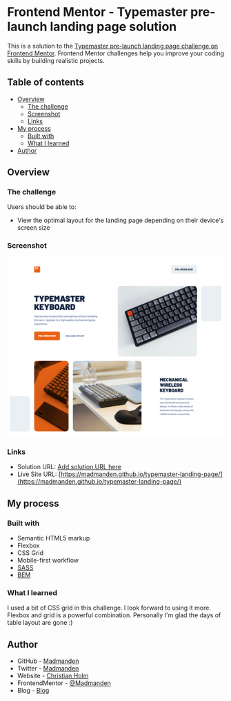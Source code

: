 # Frontend Mentor - Typemaster pre-launch landing page solution

This is a solution to the [Typemaster pre-launch landing page challenge on Frontend Mentor](). Frontend Mentor challenges help you improve your coding skills by building realistic projects.

## Table of contents

- [Overview](#overview)
  - [The challenge](#the-challenge)
  - [Screenshot](#screenshot)
  - [Links](#links)
- [My process](#my-process)
  - [Built with](#built-with)
  - [What I learned](#what-i-learned)
- [Author](#author)

## Overview

### The challenge

Users should be able to:

- View the optimal layout for the landing page depending on their device's screen size

### Screenshot

![](screenshot.png)

### Links

- Solution URL: [Add solution URL here](https://your-solution-url.com)
- Live Site URL: [https://madmanden.github.io/typemaster-landing-page/](https://madmanden.github.io/typemaster-landing-page/)

## My process

### Built with

- Semantic HTML5 markup
- Flexbox
- CSS Grid
- Mobile-first workflow
- [SASS](https://sass-lang.com/)
- [BEM](https://en.bem.info/)

### What I learned

I used a bit of CSS grid in this challenge. I look forward to using it more. Flexbox and grid is a powerful combination. Personally I'm glad the days of table layout are gone :)

## Author

- GitHub - [Madmanden](https://github.com/Madmanden)
- Twitter - [Madmanden](https://twitter.com/Madmanden)
- Website - [Christian Holm](https://www.christianholm.dev)
- FrontendMentor - [@Madmanden](https://www.frontendmentor.io/profile/Madmanden)
- Blog - [Blog](https://hashnode.com/@christianholm)
